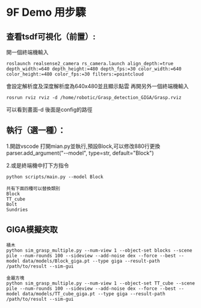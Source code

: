 # 9F Demo 用步驟

## 查看tsdf可視化（前置）:
開一個終端機輸入
```
roslaunch realsense2_camera rs_camera.launch align_depth:=true depth_width:=640 depth_height:=480 depth_fps:=30 color_width:=640 color_height:=480 color_fps:=30 filters:=pointcloud
```
會設定解析度及深度解析度為640x480並且顯示點雲
再開另外一個終端機輸入
```
rosrun rviz rviz -d /home/robotic/Grasp_detection_GIGA/Grasp.rviz
```
可以看到畫面-d 後面是config的路徑

## 執行（選一種）：

1.開啟vscode 打開mian.py並執行,預設Block,可以修改880行更換
parser.add_argument("--model", type=str, default="Block")

2.或是終端機中打下方指令
```
python scripts/main.py --model Block
```

```
共有下面四種可以替換類別
Block
TT_cube
Bolt
Sundries
```

## GIGA模擬夾取
```
積木
python sim_grasp_multiple.py --num-view 1 --object-set blocks --scene pile --num-rounds 100 --sideview --add-noise dex --force --best --model data/models/Block_giga.pt --type giga --result-path /path/to/result --sim-gui
```
```
金屬方塊
python sim_grasp_multiple.py --num-view 1 --object-set TT_cube --scene pile --num-rounds 100 --sideview --add-noise dex --force --best --model data/models/TT_cube_giga.pt --type giga --result-path /path/to/result --sim-gui
```